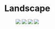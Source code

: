 <h1 align="center">Landscape</h1>
<p align="center">
<img src="https://img.shields.io/github/stars/AndreyKuklinov/Landscape">
<img src="https://img.shields.io/github/repo-size/AndreyKuklinov/Landscape">
<img src="https://img.shields.io/github/commit-activity/m/AndreyKuklinov/Landscape">
<img src="https://img.shields.io/github/last-commit/AndreyKuklinov/Landscape">
</p>

